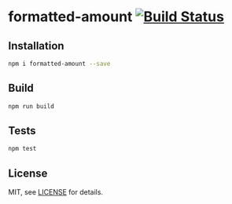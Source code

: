 # formatted-amount [![Build Status](https://travis-ci.org/jtassin/formatted-amount.svg?branch=master)](https://travis-ci.org/jtassin/formatted-amount)

## Installation
```sh
npm i formatted-amount --save
```

## Build
```sh
npm run build
```

## Tests

```sh
npm test
```

## License

MIT, see [LICENSE](/LICENSE) for details.
